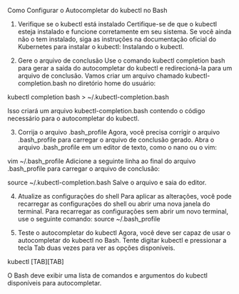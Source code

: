 Como Configurar o Autocompletar do kubectl no Bash
1. Verifique se o kubectl está instalado
Certifique-se de que o kubectl esteja instalado e funcione corretamente em seu sistema. Se você ainda não o tem instalado, siga as instruções na documentação oficial do Kubernetes para instalar o kubectl: Instalando o kubectl.

2. Gere o arquivo de conclusão
Use o comando kubectl completion bash para gerar a saída do autocompletar do kubectl e redirecioná-la para um arquivo de conclusão. Vamos criar um arquivo chamado kubectl-completion.bash no diretório home do usuário:

kubectl completion bash > ~/.kubectl-completion.bash

Isso criará um arquivo kubectl-completion.bash contendo o código necessário para o autocompletar do kubectl.

3. Corrija o arquivo .bash_profile
Agora, você precisa corrigir o arquivo .bash_profile para carregar o arquivo de conclusão gerado. Abra o arquivo .bash_profile em um editor de texto, como o nano ou o vim:

vim ~/.bash_profile
Adicione a seguinte linha ao final do arquivo .bash_profile para carregar o arquivo de conclusão:

source ~/.kubectl-completion.bash
Salve o arquivo e saia do editor.

4. Atualize as configurações do shell
Para aplicar as alterações, você pode recarregar as configurações do shell ou abrir uma nova janela do terminal. Para recarregar as configurações sem abrir um novo terminal, use o seguinte comando:
source ~/.bash_profile

5. Teste o autocompletar do kubectl
Agora, você deve ser capaz de usar o autocompletar do kubectl no Bash. Tente digitar kubectl e pressionar a tecla Tab duas vezes para ver as opções disponíveis.

kubectl [TAB][TAB]

O Bash deve exibir uma lista de comandos e argumentos do kubectl disponíveis para autocompletar.
